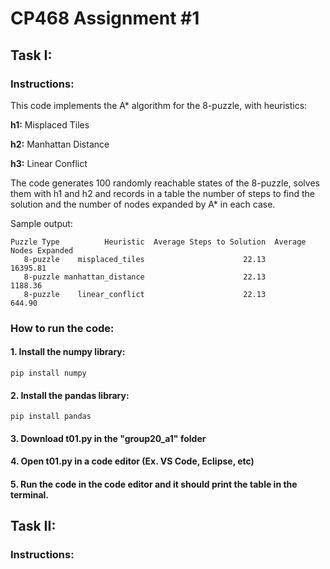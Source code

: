 # CP468 Assignment #1

## Task I:

### Instructions:

This code implements the A* algorithm for the 8-puzzle, with heuristics:

**h1:** Misplaced Tiles

**h2:** Manhattan Distance

**h3:** Linear Conflict

The code generates 100 randomly reachable states of the 8-puzzle, solves them with h1 and h2 and records in a table the number of steps to find the solution and the number of nodes expanded by A* in each case.

Sample output:
```plaintext
Puzzle Type          Heuristic  Average Steps to Solution  Average Nodes Expanded
   8-puzzle    misplaced_tiles                      22.13                16395.81
   8-puzzle manhattan_distance                      22.13                 1188.36
   8-puzzle    linear_conflict                      22.13                  644.90
```

### How to run the code:
#### 1. Install the numpy library:
```plaintext
pip install numpy
```
#### 2. Install the pandas library:
```plaintext
pip install pandas
```

#### 3. Download **t01.py** in the **"group20_a1"** folder

#### 4. Open **t01.py** in a code editor (Ex. VS Code, Eclipse, etc)

#### 5. Run the code in the code editor and it should print the table in the terminal.

## Task II:
### Instructions:

